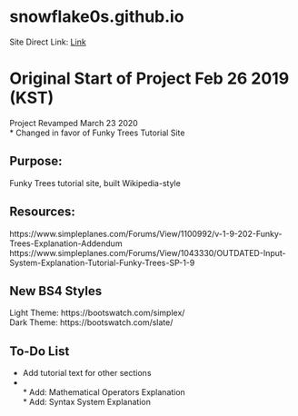 # snowflake0s.github.io
Site Direct Link: <a href="https://snowflake0s.github.io/">Link</a>

<h1>Original Start of Project Feb 26 2019 (KST)</h1>
Project Revamped March 23 2020
<br>
* Changed in favor of Funky Trees Tutorial Site

<h2>Purpose:</h2>
Funky Trees tutorial site, built Wikipedia-style

<h2>Resources:</h2>
https://www.simpleplanes.com/Forums/View/1100992/v-1-9-202-Funky-Trees-Explanation-Addendum
https://www.simpleplanes.com/Forums/View/1043330/OUTDATED-Input-System-Explanation-Tutorial-Funky-Trees-SP-1-9

<h2>New BS4 Styles</h2>
Light Theme: https://bootswatch.com/simplex/
<br>
Dark Theme: https://bootswatch.com/slate/
<br>

<h2>To-Do List</h2>
<ul>
<li>Add tutorial text for other sections<li>
 <br>
  * Add: Mathematical Operators Explanation
 <br>
  * Add: Syntax System Explanation
</ul>
